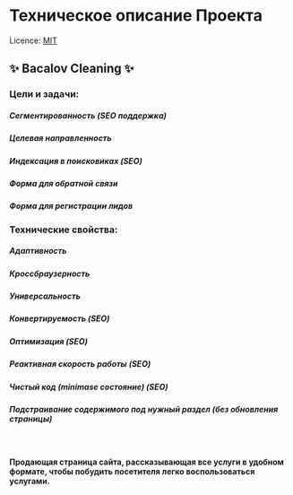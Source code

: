 # Техническое описание Проекта

Licence: [MIT](./license.md "Лицензия")

## ✨ Bacalov Cleaning ✨

### Цели и задачи:
##### Сегментированность (SEO поддержка)
##### Целевая направленность
##### Индексация в поисковиках (SEO)
##### Форма для обратной связи
##### Форма для регистрации лидов

### Технические свойства:
##### Адаптивность
##### Кроссбраузерность
##### Универсальность
##### Конвертируемость (SEO)
##### Оптимизация (SEO)
##### Реактивная скорость работы (SEO)
##### Чистый код (minimase состояние) (SEO)
##### Подстраивание содержимого под нужный раздел (без обновления страницы)
<br>

#### Продающая страница сайта, рассказывающая все услуги в удобном формате, чтобы побудить посетителя легко воспользоваться услугами.